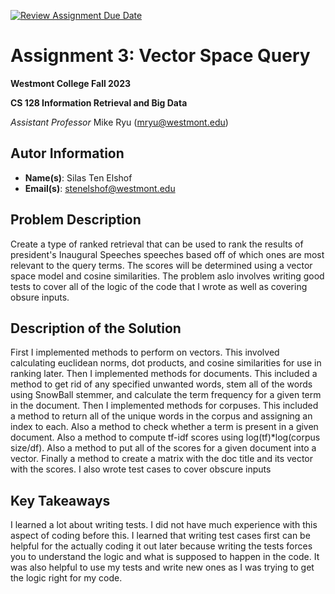 [![Review Assignment Due Date](https://classroom.github.com/assets/deadline-readme-button-24ddc0f5d75046c5622901739e7c5dd533143b0c8e959d652212380cedb1ea36.svg)](https://classroom.github.com/a/whVWeVGo)
# Assignment 3: Vector Space Query
**Westmont College Fall 2023**

**CS 128 Information Retrieval and Big Data**

*Assistant Professor* Mike Ryu (mryu@westmont.edu) 

## Autor Information
* **Name(s)**: Silas Ten Elshof
* **Email(s)**: stenelshof@westmont.edu

## Problem Description

Create a type of ranked retrieval that can be used to rank the results of president's Inaugural Speeches speeches based off of which ones are most relevant to the query terms. The scores will be determined using a vector space model and cosine similarities. The problem aslo involves writing good tests to cover all of the logic of the code that I wrote as well as covering obsure inputs. 

## Description of the Solution

First I implemented methods to perform on vectors. This involved calculating euclidean norms, dot products, and cosine similarities for use in ranking later. Then I implemented methods for documents. This included a method to get rid of any specified unwanted words, stem all of the words using SnowBall stemmer, and calculate the term frequency for a given term in the document. Then I implemented methods for corpuses. This included a method to return all of the unique words in the corpus and assigning an index to each. Also a method to check whether a term is present in a given document. Also a method to compute tf-idf scores using log(tf)*log(corpus size/df). Also a method to put all of the scores for a given document into a vector. Finally a method to create a matrix with the doc title and its vector with the scores. I also wrote test cases to cover obscure inputs

## Key Takeaways

I learned a lot about writing tests. I did not have much experience with this aspect of coding before this. I learned that writing test cases first can be helpful for the actually coding it out later because writing the tests forces you to understand the logic and what is supposed to happen in the code. It was also helpful to use my tests and write new ones as I was trying to get the logic right for my code.
